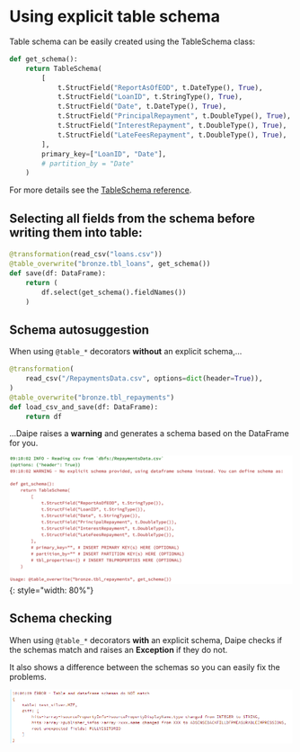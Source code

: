 # Using explicit table schema

Table schema can be easily created using the TableSchema class:

```python
def get_schema():
    return TableSchema(
        [
            t.StructField("ReportAsOfEOD", t.DateType(), True),
            t.StructField("LoanID", t.StringType(), True),
            t.StructField("Date", t.DateType(), True),
            t.StructField("PrincipalRepayment", t.DoubleType(), True),
            t.StructField("InterestRepayment", t.DoubleType(), True),
            t.StructField("LateFeesRepayment", t.DoubleType(), True),
        ],
        primary_key=["LoanID", "Date"],
        # partition_by = "Date"
    )
```

For more details see the [TableSchema reference](table-schema.md).

## Selecting all fields from the schema before writing them into table:

```python
@transformation(read_csv("loans.csv"))
@table_overwrite("bronze.tbl_loans", get_schema())
def save(df: DataFrame):
    return (
        df.select(get_schema().fieldNames())
    )
```

## Schema autosuggestion

When using `@table_*` decorators __without__ an explicit schema,...

```python
@transformation(
    read_csv("/RepaymentsData.csv", options=dict(header=True)),
)
@table_overwrite("bronze.tbl_repayments")
def load_csv_and_save(df: DataFrame):
    return df
```

...Daipe raises a __warning__ and generates a schema based on the DataFrame for you. 

![test](images/schema_generation.png){: style="width: 80%"}

## Schema checking

When using `@table_*` decorators __with__ an explicit schema, Daipe checks if the schemas match and raises an __Exception__ if they do not.

It also shows a difference between the schemas so you can easily fix the problems.

![test](images/schema_diff.png)
